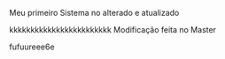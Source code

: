 Meu primeiro Sistema no alterado e atualizado


kkkkkkkkkkkkkkkkkkkkkkkk
Modificação feita no Master

fufuureee6e